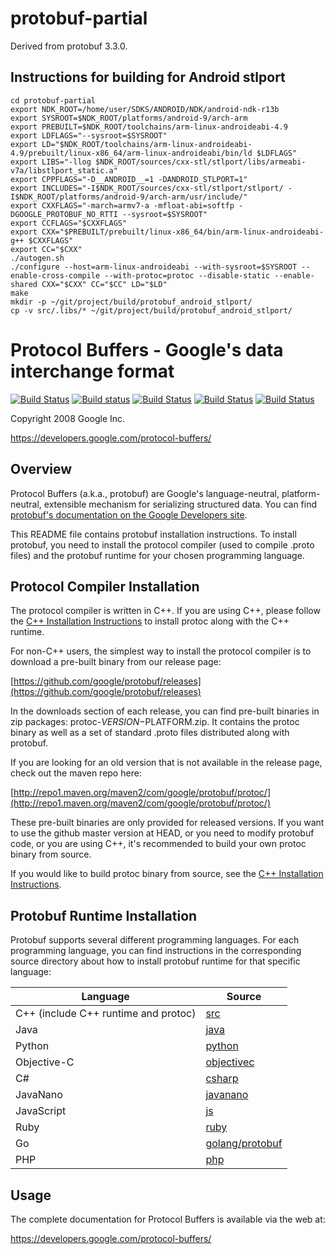 # protobuf-partial

Derived from protobuf 3.3.0.

## Instructions for building for Android stlport

```
cd protobuf-partial
export NDK_ROOT=/home/user/SDKS/ANDROID/NDK/android-ndk-r13b
export SYSROOT=$NDK_ROOT/platforms/android-9/arch-arm
export PREBUILT=$NDK_ROOT/toolchains/arm-linux-androideabi-4.9
export LDFLAGS="--sysroot=$SYSROOT"
export LD="$NDK_ROOT/toolchains/arm-linux-androideabi-4.9/prebuilt/linux-x86_64/arm-linux-androideabi/bin/ld $LDFLAGS"
export LIBS="-llog $NDK_ROOT/sources/cxx-stl/stlport/libs/armeabi-v7a/libstlport_static.a"
export CPPFLAGS="-D__ANDROID__=1 -DANDROID_STLPORT=1"
export INCLUDES="-I$NDK_ROOT/sources/cxx-stl/stlport/stlport/ -I$NDK_ROOT/platforms/android-9/arch-arm/usr/include/"
export CXXFLAGS="-march=armv7-a -mfloat-abi=softfp -DGOOGLE_PROTOBUF_NO_RTTI --sysroot=$SYSROOT"
export CCFLAGS="$CXXFLAGS"
export CXX="$PREBUILT/prebuilt/linux-x86_64/bin/arm-linux-androideabi-g++ $CXXFLAGS"
export CC="$CXX"
./autogen.sh
./configure --host=arm-linux-androideabi --with-sysroot=$SYSROOT --enable-cross-compile --with-protoc=protoc --disable-static --enable-shared CXX="$CXX" CC="$CC" LD="$LD"
make
mkdir -p ~/git/project/build/protobuf_android_stlport/
cp -v src/.libs/* ~/git/project/build/protobuf_android_stlport/
```

Protocol Buffers - Google's data interchange format
===================================================

[![Build Status](https://travis-ci.org/google/protobuf.svg?branch=master)](https://travis-ci.org/google/protobuf) [![Build status](https://ci.appveyor.com/api/projects/status/73ctee6ua4w2ruin?svg=true)](https://ci.appveyor.com/project/protobuf/protobuf) [![Build Status](https://grpc-testing.appspot.com/buildStatus/icon?job=protobuf_branch)](https://grpc-testing.appspot.com/job/protobuf_branch) [![Build Status](https://grpc-testing.appspot.com/job/protobuf_branch_32/badge/icon)](https://grpc-testing.appspot.com/job/protobuf_branch_32) [![Build Status](http://ci.bazel.io/buildStatus/icon?job=protobuf)](http://ci.bazel.io/job/protobuf/)

Copyright 2008 Google Inc.

https://developers.google.com/protocol-buffers/

Overview
--------

Protocol Buffers (a.k.a., protobuf) are Google's language-neutral,
platform-neutral, extensible mechanism for serializing structured data. You
can find [protobuf's documentation on the Google Developers site](https://developers.google.com/protocol-buffers/).

This README file contains protobuf installation instructions. To install
protobuf, you need to install the protocol compiler (used to compile .proto
files) and the protobuf runtime for your chosen programming language.

Protocol Compiler Installation
------------------------------

The protocol compiler is written in C++. If you are using C++, please follow
the [C++ Installation Instructions](src/README.md) to install protoc along
with the C++ runtime.

For non-C++ users, the simplest way to install the protocol compiler is to
download a pre-built binary from our release page:

  [https://github.com/google/protobuf/releases](https://github.com/google/protobuf/releases)

In the downloads section of each release, you can find pre-built binaries in
zip packages: protoc-$VERSION-$PLATFORM.zip. It contains the protoc binary
as well as a set of standard .proto files distributed along with protobuf.

If you are looking for an old version that is not available in the release
page, check out the maven repo here:

  [http://repo1.maven.org/maven2/com/google/protobuf/protoc/](http://repo1.maven.org/maven2/com/google/protobuf/protoc/)

These pre-built binaries are only provided for released versions. If you want
to use the github master version at HEAD, or you need to modify protobuf code,
or you are using C++, it's recommended to build your own protoc binary from
source.

If you would like to build protoc binary from source, see the [C++ Installation
Instructions](src/README.md).

Protobuf Runtime Installation
-----------------------------

Protobuf supports several different programming languages. For each programming
language, you can find instructions in the corresponding source directory about
how to install protobuf runtime for that specific language:

| Language                             | Source                                                |
|--------------------------------------|-------------------------------------------------------|
| C++ (include C++ runtime and protoc) | [src](src)                                            |
| Java                                 | [java](java)                                          |
| Python                               | [python](python)                                      |
| Objective-C                          | [objectivec](objectivec)                              |
| C#                                   | [csharp](csharp)                                      |
| JavaNano                             | [javanano](javanano)                                  |
| JavaScript                           | [js](js)                                              |
| Ruby                                 | [ruby](ruby)                                          |
| Go                                   | [golang/protobuf](https://github.com/golang/protobuf) |
| PHP                                  | [php](php)                                            |


Usage
-----

The complete documentation for Protocol Buffers is available via the
web at:

https://developers.google.com/protocol-buffers/
